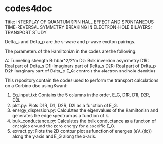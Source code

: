 # codes4doc

Title: INTERPLAY OF QUANTUM SPIN HALL EFFECT AND SPONTANEOUS TIME-REVERSAL SYMMETRY BREAKING IN ELECTRON-HOLE BILAYERS: TRANSPORT STUDY

Delta_s and Delta_p are the s-wave and p-wave exciton pairings. 

The parameters of the Hamiltonian in the codes are the following:

A: Tunneling strength
B: hbar^2/2*m
Dz: Bulk inversion asymmetry
D1R: Real part of Delta_s
D1I: Imaginary part of Delta_s
D2R: Real part of Delta_p
D2I: Imaginary part of Delta_p
E_G: controls the electron and hole densities 

This repository contain the codes used to perform the transport calculations on a Corbino disc using Kwant:
1. Eg_input.txt: Contains the 5 columns in the order, E_G, D1R, D1I, D2R, D2I.
2. plot.py: Plots D1R, D1I, D2R, D2I as a function of E_G.
3. energy_dispersion.py: Calculates the eigenvalues of the Hamiltonian and generates the edge spectrum as a function of k.
4. bulk_conductance.py: Calculates the bulk conductance as a function of energies around the zero energy for a specific E_G.
5. extract.py: Plots the 2D contour plot as function of energies (eV_{dc}) along the y-axis and E_G along the x-axis.
   








